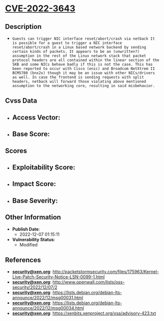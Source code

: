 
# [CVE-2022-3643](https://cve.mitre.org/cgi-bin/cvename.cgi?name=CVE-2022-3643)

## Description

- `Guests can trigger NIC interface reset/abort/crash via netback It is possible for a guest to trigger a NIC interface reset/abort/crash in a Linux based network backend by sending certain kinds of packets. It appears to be an (unwritten?) assumption in the rest of the Linux network stack that packet protocol headers are all contained within the linear section of the SKB and some NICs behave badly if this is not the case. This has been reported to occur with Cisco (enic) and Broadcom NetXtrem II BCM5780 (bnx2x) though it may be an issue with other NICs/drivers as well. In case the frontend is sending requests with split headers, netback will forward those violating above mentioned assumption to the networking core, resulting in said misbehavior.`

## Cvss Data

- **Access Vector**:
  - 
- **Base Score**:
  - 

## Scores

- **Exploitability Score**:
  - 
- **Impact Score**:
  - 
- **Base Severity**:
  - 

## Other Information

- **Publish Date**:
  - 2022-12-07 01:15:11
- **Vulnerability Status**:
  - Modified

## References

- **security@xen.org**: http://packetstormsecurity.com/files/175963/Kernel-Live-Patch-Security-Notice-LSN-0099-1.html
- **security@xen.org**: http://www.openwall.com/lists/oss-security/2022/12/07/2
- **security@xen.org**: https://lists.debian.org/debian-lts-announce/2022/12/msg00031.html
- **security@xen.org**: https://lists.debian.org/debian-lts-announce/2022/12/msg00034.html
- **security@xen.org**: https://xenbits.xenproject.org/xsa/advisory-423.txt
